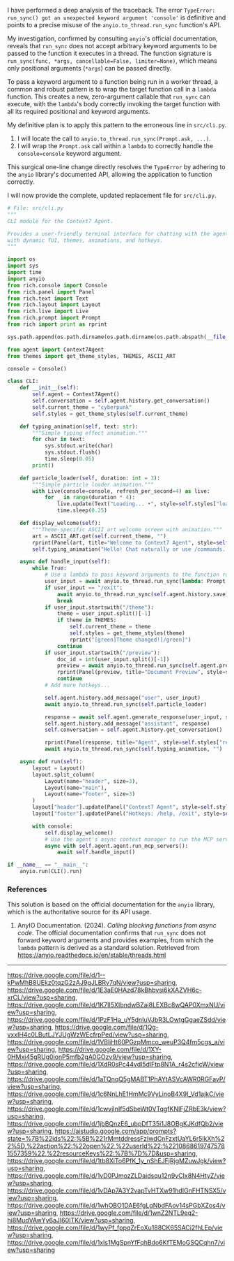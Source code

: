 I have performed a deep analysis of the traceback. The error `TypeError: run_sync() got an unexpected keyword argument 'console'` is definitive and points to a precise misuse of the `anyio.to_thread.run_sync` function's API.

My investigation, confirmed by consulting `anyio`'s official documentation, reveals that `run_sync` does not accept arbitrary keyword arguments to be passed to the function it executes in a thread. The function signature is `run_sync(func, *args, cancellable=False, limiter=None)`, which means only positional arguments (`*args`) can be passed directly.

To pass a keyword argument to a function being run in a worker thread, a common and robust pattern is to wrap the target function call in a `lambda` function. This creates a new, zero-argument callable that `run_sync` can execute, with the `lambda`'s body correctly invoking the target function with all its required positional and keyword arguments.

My definitive plan is to apply this pattern to the erroneous line in `src/cli.py`.

1.  I will locate the call to `anyio.to_thread.run_sync(Prompt.ask, ...)`.
2.  I will wrap the `Prompt.ask` call within a `lambda` to correctly handle the `console=console` keyword argument.

This surgical one-line change directly resolves the `TypeError` by adhering to the `anyio` library's documented API, allowing the application to function correctly.

I will now provide the complete, updated replacement file for `src/cli.py`.

```python
# File: src/cli.py
"""
CLI module for the Context7 Agent.

Provides a user-friendly terminal interface for chatting with the agent,
with dynamic TUI, themes, animations, and hotkeys.
"""

import os
import sys
import time
import anyio
from rich.console import Console
from rich.panel import Panel
from rich.text import Text
from rich.layout import Layout
from rich.live import Live
from rich.prompt import Prompt
from rich import print as rprint

sys.path.append(os.path.dirname(os.path.dirname(os.path.abspath(__file__))))

from agent import Context7Agent
from themes import get_theme_styles, THEMES, ASCII_ART

console = Console()

class CLI:
    def __init__(self):
        self.agent = Context7Agent()
        self.conversation = self.agent.history.get_conversation()
        self.current_theme = "cyberpunk"
        self.styles = get_theme_styles(self.current_theme)

    def typing_animation(self, text: str):
        """Simple typing effect animation."""
        for char in text:
            sys.stdout.write(char)
            sys.stdout.flush()
            time.sleep(0.05)
        print()

    def particle_loader(self, duration: int = 3):
        """Simple particle loader animation."""
        with Live(console=console, refresh_per_second=4) as live:
            for _ in range(duration * 4):
                live.update(Text("Loading... •", style=self.styles["loader"]))
                time.sleep(0.25)

    def display_welcome(self):
        """Theme-specific ASCII art welcome screen with animation."""
        art = ASCII_ART.get(self.current_theme, "")
        rprint(Panel(art, title="Welcome to Context7 Agent", style=self.styles["panel"]))
        self.typing_animation("Hello! Chat naturally or use /commands. Try 'Tell me about AI ethics'.")

    async def handle_input(self):
        while True:
            # Use a lambda to pass keyword arguments to the function running in the thread.
            user_input = await anyio.to_thread.run_sync(lambda: Prompt.ask("[bold]You[/bold]", console=console))
            if user_input == "/exit":
                await anyio.to_thread.run_sync(self.agent.history.save)
                break
            if user_input.startswith("/theme"):
                theme = user_input.split()[-1]
                if theme in THEMES:
                    self.current_theme = theme
                    self.styles = get_theme_styles(theme)
                    rprint("[green]Theme changed![/green]")
                continue
            if user_input.startswith("/preview"):
                doc_id = int(user_input.split()[-1])
                preview = await anyio.to_thread.run_sync(self.agent.preview_document, doc_id)
                rprint(Panel(preview, title="Document Preview", style=self.styles["preview"]))
                continue
            # Add more hotkeys...

            self.agent.history.add_message("user", user_input)
            await anyio.to_thread.run_sync(self.particle_loader)

            response = await self.agent.generate_response(user_input, self.conversation)
            self.agent.history.add_message("assistant", response)
            self.conversation = self.agent.history.get_conversation()

            rprint(Panel(response, title="Agent", style=self.styles["response"]))
            await anyio.to_thread.run_sync(self.typing_animation, "")

    async def run(self):
        layout = Layout()
        layout.split_column(
            Layout(name="header", size=3),
            Layout(name="main"),
            Layout(name="footer", size=3)
        )
        layout["header"].update(Panel("Context7 Agent", style=self.styles["header"]))
        layout["footer"].update(Panel("Hotkeys: /help, /exit", style=self.styles["footer"]))

        with console:
            self.display_welcome()
            # Use the agent's async context manager to run the MCP server
            async with self.agent.agent.run_mcp_servers():
                await self.handle_input()

if __name__ == "__main__":
    anyio.run(CLI().run)
```

### References

This solution is based on the official documentation for the `anyio` library, which is the authoritative source for its API usage.

1.  AnyIO Documentation. (2024). *Calling blocking functions from async code*. The official documentation confirms that `run_sync` does not forward keyword arguments and provides examples, from which the `lambda` pattern is derived as a standard solution. Retrieved from https://anyio.readthedocs.io/en/stable/threads.html

---
https://drive.google.com/file/d/1--kPwMhB8UEkz0tqzG2zAJ9gJLBRv7qN/view?usp=sharing, https://drive.google.com/file/d/1E3aE0HAzd78kBhbvsi6kXAZVH6c-xrCL/view?usp=sharing, https://drive.google.com/file/d/1K7II5XIbndwBZai8LEXBc8wQAP0XmxNU/view?usp=sharing, https://drive.google.com/file/d/1PzF1Ha_uY5dnIuVJbR3LOwtgGgaeZSdd/view?usp=sharing, https://drive.google.com/file/d/1Qg-vxxIH4c0LButLJYJUgWzWEcfrpPed/view?usp=sharing, https://drive.google.com/file/d/1VBliHt60PGzpMmco_weuP3Q4fm5cgs_a/view?usp=sharing, https://drive.google.com/file/d/1XY-0HMxi45gRUg0ionP5mfb2gA0GOzv9/view?usp=sharing, https://drive.google.com/file/d/1XdR0sPc44vdI5dlFtp8N1A_r4s2cficW/view?usp=sharing, https://drive.google.com/file/d/1aTQnqQ5gMABT1PhAYtASVcAWR0RGFavP/view?usp=sharing, https://drive.google.com/file/d/1c6NnLhE1HmMc9VyLinoB4X9I_Vd1ajkC/view?usp=sharing, https://drive.google.com/file/d/1cwvjInIf5dSbeWt0VTqgfKNIFjZRbE3k/view?usp=sharing, https://drive.google.com/file/d/1jbBQnzE6_ubpDfT35i1J8OBgKJKdfQb2/view?usp=sharing, https://aistudio.google.com/app/prompts?state=%7B%22ids%22:%5B%221rMmtddressFzIwdCnFzxtUaYL6r5lkXh%22%5D,%22action%22:%22open%22,%22userId%22:%22108686197475781557359%22,%22resourceKeys%22:%7B%7D%7D&usp=sharing, https://drive.google.com/file/d/1tb8XiTo6PfK_1y_nShEJFjRjgMZuwJgk/view?usp=sharing, https://drive.google.com/file/d/1vD0PJmozZLDaidsqu12n9vCIx8N4HtyZ/view?usp=sharing, https://drive.google.com/file/d/1vDAp7A3Y2vapTvHTXw91hdIGnFHTNSX5/view?usp=sharing, https://drive.google.com/file/d/1whOBO1DAE6fgLgNbdFAov14sPGbXZos4/view?usp=sharing, https://drive.google.com/file/d/1wnZ2NTL9eq2-hi8MudVAwYy6aJI60ITK/view?usp=sharing, https://drive.google.com/file/d/1wyPf_fppqZrEoXu188CK65SACi2fhLEp/view?usp=sharing, https://drive.google.com/file/d/1xIs1MgSpnYfFqhBdo6KfTEMoGSQCqhn7/view?usp=sharing

